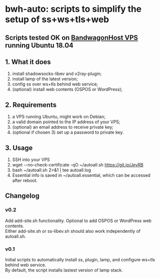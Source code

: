 # bwh-auto: scripts to simplify the setup of ss+ws+tls+web

## Scripts tested OK on [BandwagonHost VPS](https://tinyurl.com/y4v2rl2u) running Ubuntu 18.04

## 1. What it does

1) install shadowsocks-libev and v2ray-plugin;
2) install lamp of the latest version;
3) config ss over ws+tls behind web service;
4) (optional) install web contents (OSPOS or WordPress);

## 2. Requirements

1) a VPS running Ubuntu, might work on Debian;
2) a valid domain pointed to the IP address of your VPS;
3) (optional) an email address to receive private key;
4) (optional if chosen 3) set up a password to private key.

## 3. Usage

1) SSH into your VPS
2) wget --no-check-certificate -qO ~/autoall.sh <https://git.io/JeyRB></strong>
3) bash ~/autoall.sh 2>&1 | tee autoall.log</strong>
4) Essential info is saved in ~/autoall.essential, which can be accessed after reboot.

## Changelog

### v0.2

Add add-site.sh functionality. Optional to add OSPOS or WordPress web contents. </br>
Either add-site.sh or ss-libev.sh should also work independently of autoall.sh.

### v0.1

Initial scripts to automatically install ss, plugin, lamp, and configure ws+tls behind web service. </br>
By default, the script installs lastest version of lamp stack.
